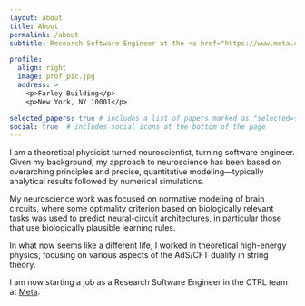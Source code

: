 ```yaml
---
layout: about
title: About
permalink: /about
subtitle: Research Software Engineer at the <a href="https://www.meta.com/">Meta</a>.

profile:
  align: right
  image: prof_pic.jpg
  address: >
    <p>Farley Building</p>
    <p>New York, NY 10001</p>

selected_papers: true # includes a list of papers marked as "selected={true}"
social: true  # includes social icons at the bottom of the page
---
```


I am a theoretical physicist turned neuroscientist, turning software engineer. Given my background, my approach to neuroscience has been based on overarching principles and precise, quantitative modeling—typically analytical results followed by numerical simulations.

My neuroscience work was focused on normative modeling of brain circuits, where some optimality criterion based on biologically relevant tasks was used to predict neural-circuit architectures, in particular those that use biologically plausible learning rules.

In what now seems like a different life, I worked in theoretical high-energy physics, focusing on various aspects of the AdS/CFT duality in string theory.

I am now starting a job as a Research Software Engineer in the CTRL team at [Meta](https://www.meta.com).

